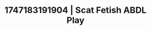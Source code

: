 ---
categories:
- Sultry voice
- Eco-erotica
- Romantasy erotica
- Erotic tension
- Erotic hair pulling
image: /assets/images/1747183191904.jpg
layout: post
seo:
  description: Featured content with exclusive ABDL Play, Scat Fetish. HD images available.
  keywords: ABDL Play, Scat Fetish
  og_image: /assets/images/1747183191904.jpg
  schema_type: VisualArtwork
tags:
- ABDL Play
- '#1747183191904'
- Scat Fetish
title: 1747183191904 | Scat Fetish ABDL Play
---